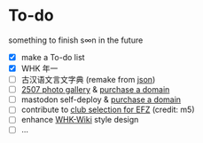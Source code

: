 # To-do
something to finish s∞n in the future

- [x] make a To-do list
- [x] WHK 年一
- [ ] 古汉语文言文字典 (remake from [json](https://raw.githubusercontent.com/lwl5219/ancient_chinese/master/dict/out_file/ancient_chinese.json))
- [ ] [2507 photo gallery](https://github.com/CLCK0622/image-gallery-starter) & [purchase a domain](https://buy.cloud.tencent.com/domain?domain=hsefz2507&tlds=.space%2C.com&from=dnspodEntrance)
- [ ] mastodon self-deploy & [purchase a domain](https://buy.cloud.tencent.com/domain?domain=evolution-studio&tlds=.space%2C.com&from=dnspodEntrance)
- [ ] contribute to [club selection for EFZ](https://github.com/aeilot/HSEFZ-club-selection) (credit: m5)
- [ ] enhance [WHK-Wiki](https://github.com/CLCK0622/Shanghai-High-School-Knowledge) style design
- [ ] ...
